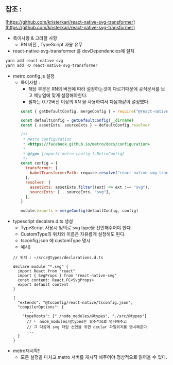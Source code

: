 ## 참조 :

[https://github.com/kristerkari/react-native-svg-transformer](https://github.com/kristerkari/react-native-svg-transformer)

- 특이사항 & 고려할 사항
  - RN 버전 , TypeScript 사용 유무
- react-native-svg-transformer 를 devDependencies에 설치

```jsx
yarn add react-native-svg
yarn add -D react-native-svg-transformer
```

- metro.config.js 설정
  - 특이사항 :
    - 해당 부분은 RN의 버전에 따라 설정하는것이 다르기때문에 공식문서를 보고 메뉴얼에 맞게 설정해야한다.
    - 필자는 0.72버전 이상의 RN 을 사용하여서 다음과같이 설정했다.
    ```jsx
    const { getDefaultConfig, mergeConfig } = require("@react-native/metro-config")

    const defaultConfig = getDefaultConfig(__dirname)
    const { assetExts, sourceExts } = defaultConfig.resolver

    /**
     * Metro configuration
     * <https://facebook.github.io/metro/docs/configuration>
     *
     * @type {import('metro-config').MetroConfig}
     */
    const config = {
      transformer: {
        babelTransformerPath: require.resolve("react-native-svg-transformer"),
      },
      resolver: {
        assetExts: assetExts.filter((ext) => ext !== "svg"),
        sourceExts: [...sourceExts, "svg"],
      },
    }

    module.exports = mergeConfig(defaultConfig, config)
    ```
- typescript decalare.d.ts 생성
  - TypeScript 사용시 임의로 svg type을 선언해주어야 한다.
  - CustomType의 위치와 이름은 자유롭게 설정해도 된다.
  - tsconfig.json 에 customType 명시
  - 예시)
  ```tsx
  // 위치 : ~/src/@types/declarations.d.ts

  declare module "*.svg" {
    import React from "react"
    import { SvgProps } from "react-native-svg"
    const content: React.FC<SvgProps>
    export default content
  }
  ```
  ```tsx
  {
    "extends": "@tsconfig/react-native/tsconfig.json",
    "compilerOptions": {
  		...
      "typeRoots": ["./node_modules/@types", "./src/@types"]
  		// ㄴ node_modules/@types는 필수적으로 명시해주고
  		// 그 다음에 svg 타입 선언을 위한 declar 파일위치를 명시해준다.
  		...
    }
  }
  ```
- metro재시작!!
  - 모든 설정을 마치고 metro 서버를 재시작 해주어야 정상적으로 읽어올 수 있다.
